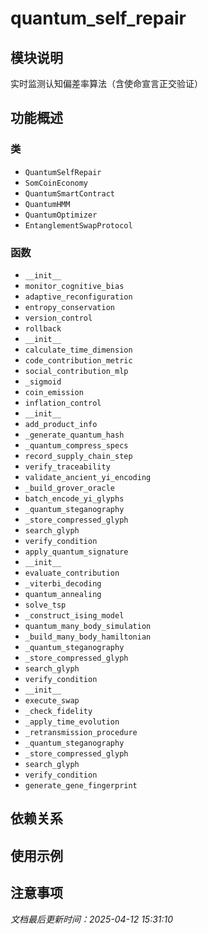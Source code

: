 # quantum_self_repair

## 模块说明
实时监测认知偏差率算法（含使命宣言正交验证）

## 功能概述

### 类

- `QuantumSelfRepair`
- `SomCoinEconomy`
- `QuantumSmartContract`
- `QuantumHMM`
- `QuantumOptimizer`
- `EntanglementSwapProtocol`

### 函数

- `__init__`
- `monitor_cognitive_bias`
- `adaptive_reconfiguration`
- `entropy_conservation`
- `version_control`
- `rollback`
- `__init__`
- `calculate_time_dimension`
- `code_contribution_metric`
- `social_contribution_mlp`
- `_sigmoid`
- `coin_emission`
- `inflation_control`
- `__init__`
- `add_product_info`
- `_generate_quantum_hash`
- `_quantum_compress_specs`
- `record_supply_chain_step`
- `verify_traceability`
- `validate_ancient_yi_encoding`
- `_build_grover_oracle`
- `batch_encode_yi_glyphs`
- `_quantum_steganography`
- `_store_compressed_glyph`
- `search_glyph`
- `verify_condition`
- `apply_quantum_signature`
- `__init__`
- `evaluate_contribution`
- `_viterbi_decoding`
- `quantum_annealing`
- `solve_tsp`
- `_construct_ising_model`
- `quantum_many_body_simulation`
- `_build_many_body_hamiltonian`
- `_quantum_steganography`
- `_store_compressed_glyph`
- `search_glyph`
- `verify_condition`
- `__init__`
- `execute_swap`
- `_check_fidelity`
- `_apply_time_evolution`
- `_retransmission_procedure`
- `_quantum_steganography`
- `_store_compressed_glyph`
- `search_glyph`
- `verify_condition`
- `generate_gene_fingerprint`

## 依赖关系

## 使用示例

## 注意事项

*文档最后更新时间：2025-04-12 15:31:10*